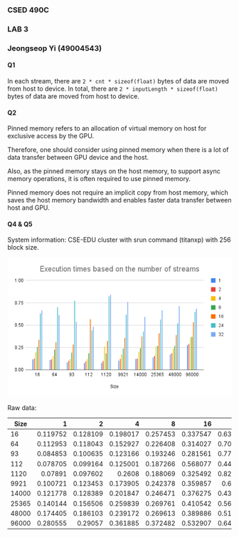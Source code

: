 ### CSED 490C
### LAB 3
### Jeongseop Yi (49004543)

#### Q1

In each stream, there are `2 * cnt * sizeof(float)` bytes of data are moved from host to device. In total, there are `2 * inputLength * sizeof(float)` bytes of data are moved from host to device.

#### Q2

Pinned memory refers to an allocation of virtual memory on host for exclusive access by the GPU.

Therefore, one should consider using pinned memory when there is a lot of data transfer between GPU device and the host.

Also, as the pinned memory stays on the host memory, to support async memory operations, it is often required to use pinned memory.

Pinned memory does not require an implicit copy from host memory, which saves the host memory bandwidth and enables faster data transfer between host and GPU.

#### Q4 & Q5

System information: CSE-EDU cluster with srun command (titanxp) with 256 block size.

![](<Execution times based on the number of streams.png>)

Raw data:

| Size  |        1 |        2 |        4 |        8 |       16 |       24 |       32 |
|-------|---------:|---------:|---------:|---------:|---------:|---------:|---------:|
|    16 | 0.119752 | 0.128109 | 0.198017 | 0.257453 | 0.337547 | 0.632046 | 0.669443 |
|    64 | 0.112953 | 0.118043 | 0.152927 | 0.226408 | 0.314027 | 0.703569 | 0.613272 |
|    93 | 0.084853 | 0.100635 | 0.123166 | 0.193246 | 0.281561 | 0.771914 | 0.539739 |
|   112 | 0.078705 | 0.099164 | 0.125001 | 0.187266 | 0.568077 | 0.443868 |  0.48545 |
|  1120 |  0.07891 | 0.097602 |   0.2608 | 0.188069 | 0.325492 | 0.821562 |     0.84 |
|  9921 | 0.100721 | 0.123453 | 0.173905 | 0.242378 | 0.359857 |  0.61922 | 0.760629 |
| 14000 | 0.121778 | 0.128389 | 0.201847 | 0.246471 | 0.376275 | 0.430965 | 0.593943 |
| 25365 | 0.140144 | 0.156506 | 0.259839 | 0.269761 | 0.410542 | 0.565409 | 0.669685 |
| 48000 | 0.174405 | 0.186103 | 0.239172 | 0.269613 | 0.389886 | 0.519939 | 0.716519 |
| 96000 | 0.280555 |  0.29057 | 0.361885 | 0.372482 | 0.532907 | 0.648405 | 0.685629 |
